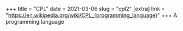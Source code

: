 +++
title = "CPL"
date = 2021-03-06
slug = "cpl2"
[extra]
link = "https://en.wikipedia.org/wiki/CPL_(programming_language)"
+++
A programming language

